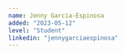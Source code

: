 ```yaml
---
name: Jenny Garcia-Espinosa
added: "2023-05-12"
level: "Student"
linkedin: "jennygarciaespinosa"
---
```

